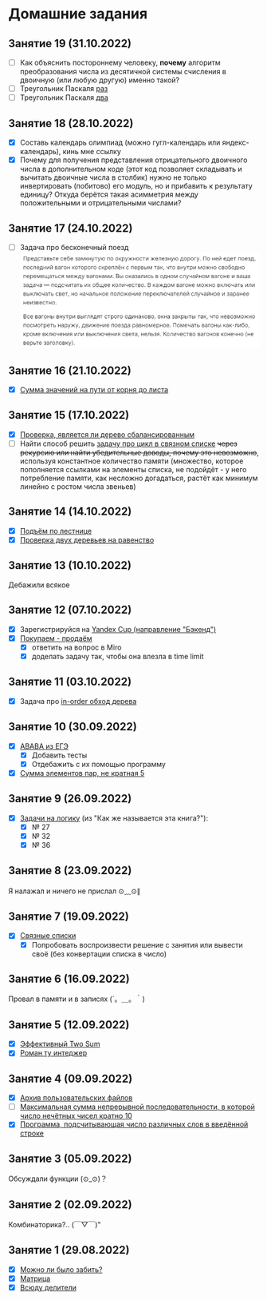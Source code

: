 # Домашние задания
## Занятие 19 (31.10.2022)
- [ ] Как объяснить постороннему человеку, **почему** алгоритм преобразования числа из десятичной системы счисления в двоичную (или любую другую) именно такой?
- [ ] Треугольник Паскаля [раз](https://leetcode.com/problems/pascals-triangle/) 
- [ ] Треугольник Паскаля [два](https://leetcode.com/problems/pascals-triangle-ii/)

## Занятие 18 (28.10.2022)
- [x] Составь календарь олимпиад (можно гугл-календарь или яндекс-календарь), кинь мне ссылку
- [x] Почему для получения представления отрицательного двоичного числа в дополнительном коде (этот код позволяет складывать и вычитать двоичные числа в столбик) нужно не только инвертировать (побитово) его модуль, но и прибавить к результату единицу? Откуда берётся такая асимметрия между положительными и отрицательными числами?
## Занятие 17 (24.10.2022)
- [ ] Задача про бесконечный поезд
![Здесь должен быть скрин задачи](images/train.png)
## Занятие 16 (21.10.2022)
- [x] [Сумма значений на пути от корня до листа](https://leetcode.com/problems/path-sum/)
## Занятие 15 (17.10.2022)
- [x] [Проверка, является ли дерево сбалансированным](https://leetcode.com/problems/balanced-binary-tree/)
- [ ] Найти способ решить [задачу про цикл в связном списке](https://leetcode.com/problems/linked-list-cycle/) ~~через рекурсию или найти убедительные доводы, почему это невозможно~~, используя константное количество памяти (множество, которое пополняется ссылками на элементы списка, не подойдёт - у него потребление памяти, как несложно догадаться, растёт как минимум линейно с ростом числа звеньев)
## Занятие 14 (14.10.2022)
- [x] [Подъём по лестнице ](https://leetcode.com/problems/climbing-stairs/)
- [x] [Проверка двух деревьев на равенство](https://leetcode.com/problems/same-tree/)
## Занятие 13 (10.10.2022)
Дебажили всякое
## Занятие 12 (07.10.2022)
- [x] Зарегистрируйся на [Yandex Cup (направление "Бэкенд")](https://yandex.ru/cup/backend/)
- [x] [Покупаем - продаём](https://leetcode.com/problems/best-time-to-buy-and-sell-stock/) 
  - [x] ответить на вопрос в Miro
  - [x] доделать задачу так, чтобы она влезла в time limit
## Занятие 11 (03.10.2022)
- [x] Задача про [in-order обход дерева](https://leetcode.com/problems/binary-tree-inorder-traversal/)
## Занятие 10 (30.09.2022)
- [x] [ABABA из ЕГЭ](https://inf-ege.sdamgia.ru/problem?id=27694)
  - [x] Добавить тесты
  - [x] Отдебажить с их помощью программу
- [x] [Сумма элементов пар, не кратная 5](https://inf-ege.sdamgia.ru/problem?id=27890)
## Занятие 9 (26.09.2022)
- [x] [Задачи на логику](lessons/week_05/homework_09_10.md) (из "Как же называется эта книга?"):
  - [x] № 27
  - [x] № 32
  - [x] № 36
## Занятие 8 (23.09.2022)
Я налажал и ничего не прислал ⊙﹏⊙∥
## Занятие 7 (19.09.2022)
- [x] [Связные списки](https://leetcode.com/problems/add-two-numbers/)
    - [x] Попробовать воспроизвести решение с занятия или вывести своё (без конвертации списка в число)
## Занятие 6 (16.09.2022)
Провал в памяти и в записях (´。＿。｀)
## Занятие 5 (12.09.2022)
- [x] [Эффективный Two Sum](https://leetcode.com/problems/two-sum/)
- [x] [Роман ту интеджер](https://leetcode.com/problems/roman-to-integer/)
## Занятие 4 (09.09.2022)
- [x] [Архив пользовательских файлов](https://inf-ege.sdamgia.ru/problem?id=27886)
- [ ] [Максимальная сумма непрерывной последовательности, в которой число нечётных чисел кратно 10](https://inf-ege.sdamgia.ru/problem?id=39256)
- [x] [Программа, подсчитывающая число различных слов в введённой строке](lessons/week_02/homework_04.md)
## Занятие 3 (05.09.2022)
Обсуждали функции (⊙_⊙)？
## Занятие 2 (02.09.2022)
Комбинаторика?.. (￣▽￣)"
## Занятие 1 (29.08.2022)
- [x] [Можно ли было забить?](lessons/week_01/homework_01.md)
- [x] [Матрица](lessons/week_01/homework_01.md)
- [x] [Всюду делители](lessons/week_01/homework_01.md)